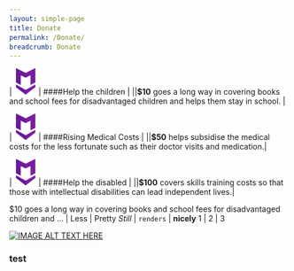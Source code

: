 ```yaml
---
layout: simple-page
title: Donate
permalink: /Donate/
breadcrumb: Donate
---
```



|![alt text](https://github.com/adam-p/markdown-here/raw/master/src/common/images/icon48.png "Logo Title Text 1")| ####Help the children |
||**$10** goes a long way in covering books and school fees for disadvantaged children and helps them stay in school. | 

|![alt text](https://github.com/adam-p/markdown-here/raw/master/src/common/images/icon48.png "Logo Title Text 1")| ####Rising Medical Costs |
||**$50** helps subsidise the medical costs for the less fortunate such as their doctor visits and medication.| 

|![alt text](https://github.com/adam-p/markdown-here/raw/master/src/common/images/icon48.png "Logo Title Text 1")| ####Help the disabled |
||**$100** covers skills training costs so that those with intellectual disabilities can lead independent lives.| 

$10 goes a long way in covering books and school fees for disadvantaged children and ... | Less | Pretty
*Still* | `renders` | **nicely**
1 | 2 | 3

[![IMAGE ALT TEXT HERE](https://img.youtube.com/vi/70OmQh3ENLU/0.jpg)](https://www.youtube.com/watch?v=70OmQh3ENLU)

### test

